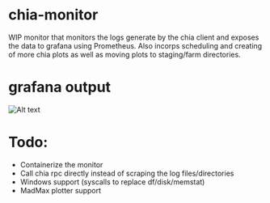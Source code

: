# chia-monitor
WIP monitor that monitors the logs generate by the chia client and exposes the data to grafana using Prometheus. Also incorps scheduling and creating of more chia plots as well as moving plots to staging/farm directories.  

# grafana output

![Alt text](https://i.imgur.com/HkBFB6W.png "Grafana")


# Todo:
- Containerize the monitor
- Call chia rpc directly instead of scraping the log files/directories
- Windows support (syscalls to replace df/disk/memstat)
- MadMax plotter support
